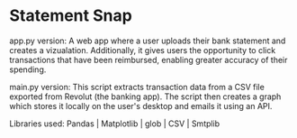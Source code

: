 # Statement Snap

app.py version:
A web app where a user uploads their bank statement and creates a vizualation. 
Additionally, it gives users the opportunity to click transactions that have been reimbursed, enabling greater accuracy of their spending.

main.py version:
This script extracts transaction data from a CSV file exported from Revolut (the banking app).
The script then creates a graph which stores it locally on the user's desktop and emails it using an API.

Libraries used: Pandas | Matplotlib | glob | CSV | Smtplib
